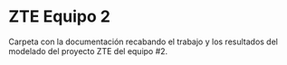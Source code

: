 # ZTE Equipo 2

Carpeta con la documentación recabando el trabajo y los resultados del modelado del proyecto ZTE del equipo #2.
